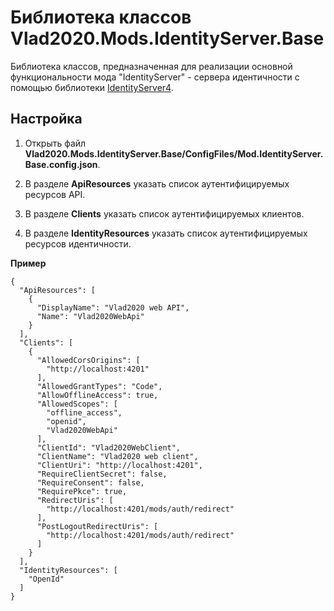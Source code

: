 # Библиотека классов Vlad2020.Mods.IdentityServer.Base

Библиотека классов, предназначенная для реализации основной функциональности мода "IdentityServer" -
сервера идентичности с помощью библиотеки [IdentityServer4](http://docs.identityserver.io/en/latest/index.html).

## Настройка

1. Открыть файл **Vlad2020.Mods.IdentityServer.Base/ConfigFiles/Mod.IdentityServer.Base.config.json**.

2. В разделе **ApiResources** указать список аутентифицируемых ресурсов API.

3. В разделе **Clients** указать список аутентифицируемых клиентов.

4. В разделе **IdentityResources** указать список аутентифицируемых ресурсов идентичности.

**Пример**

    {
      "ApiResources": [
        {
          "DisplayName": "Vlad2020 web API",
          "Name": "Vlad2020WebApi"
        }
      ],
      "Clients": [
        {
          "AllowedCorsOrigins": [
            "http://localhost:4201"
          ],
          "AllowedGrantTypes": "Code",
          "AllowOfflineAccess": true,
          "AllowedScopes": [
            "offline_access",
            "openid",
            "Vlad2020WebApi"
          ],
          "ClientId": "Vlad2020WebClient",
          "ClientName": "Vlad2020 web client",
          "ClientUri": "http://localhost:4201",
          "RequireClientSecret": false,
          "RequireConsent": false,
          "RequirePkce": true,
          "RedirectUris": [
            "http://localhost:4201/mods/auth/redirect"
          ],
          "PostLogoutRedirectUris": [
            "http://localhost:4201/mods/auth/redirect"
          ]
        }
      ],
      "IdentityResources": [
        "OpenId"
      ]
    }
